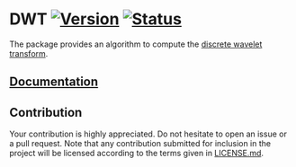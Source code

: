 # DWT [![Version][version-img]][version-url] [![Status][status-img]][status-url]

The package provides an algorithm to compute the [discrete wavelet
transform][1].

## [Documentation][documentation]

## Contribution

Your contribution is highly appreciated. Do not hesitate to open an issue or a
pull request. Note that any contribution submitted for inclusion in the project
will be licensed according to the terms given in [LICENSE.md](LICENSE.md).

[1]: https://en.wikipedia.org/wiki/Discrete_wavelet_transform

[documentation]: https://docs.rs/dwt
[status-img]: https://travis-ci.org/stainless-steel/dwt.svg?branch=master
[status-url]: https://travis-ci.org/stainless-steel/dwt
[version-img]: https://img.shields.io/crates/v/dwt.svg
[version-url]: https://crates.io/crates/dwt
